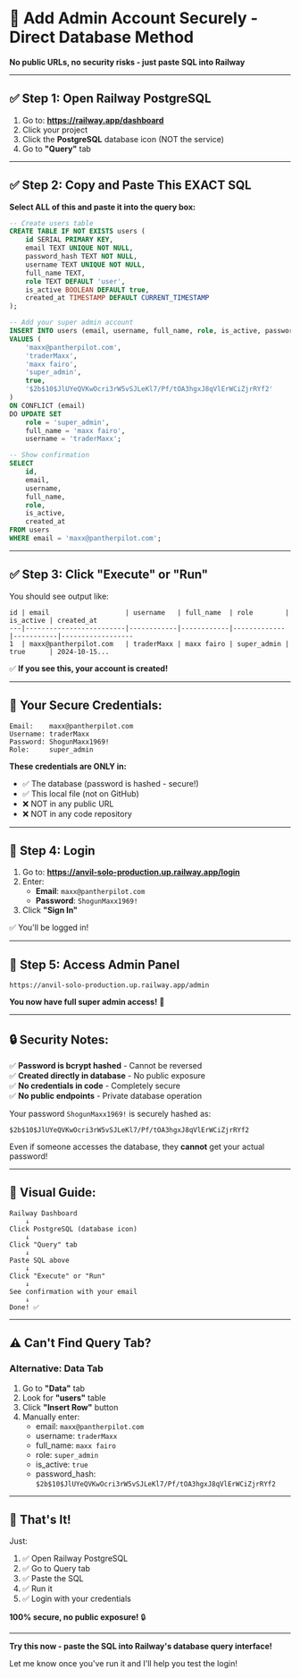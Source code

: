 # 🔐 Add Admin Account Securely - Direct Database Method

**No public URLs, no security risks - just paste SQL into Railway**

---

## ✅ **Step 1: Open Railway PostgreSQL**

1. Go to: **https://railway.app/dashboard**
2. Click your project
3. Click the **PostgreSQL** database icon (NOT the service)
4. Go to **"Query"** tab

---

## ✅ **Step 2: Copy and Paste This EXACT SQL**

**Select ALL of this and paste it into the query box:**

```sql
-- Create users table
CREATE TABLE IF NOT EXISTS users (
    id SERIAL PRIMARY KEY,
    email TEXT UNIQUE NOT NULL,
    password_hash TEXT NOT NULL,
    username TEXT UNIQUE NOT NULL,
    full_name TEXT,
    role TEXT DEFAULT 'user',
    is_active BOOLEAN DEFAULT true,
    created_at TIMESTAMP DEFAULT CURRENT_TIMESTAMP
);

-- Add your super admin account
INSERT INTO users (email, username, full_name, role, is_active, password_hash)
VALUES (
    'maxx@pantherpilot.com',
    'traderMaxx',
    'maxx fairo',
    'super_admin',
    true,
    '$2b$10$JlUYeQVKwOcri3rW5vSJLeKl7/Pf/tOA3hgxJ8qVlErWCiZjrRYf2'
)
ON CONFLICT (email) 
DO UPDATE SET 
    role = 'super_admin',
    full_name = 'maxx fairo',
    username = 'traderMaxx';

-- Show confirmation
SELECT 
    id, 
    email, 
    username, 
    full_name, 
    role, 
    is_active,
    created_at 
FROM users 
WHERE email = 'maxx@pantherpilot.com';
```

---

## ✅ **Step 3: Click "Execute" or "Run"**

You should see output like:

```
id | email                   | username   | full_name  | role        | is_active | created_at
---|-------------------------|------------|------------|-------------|-----------|------------------
1  | maxx@pantherpilot.com   | traderMaxx | maxx fairo | super_admin | true      | 2024-10-15...
```

✅ **If you see this, your account is created!**

---

## 🔐 **Your Secure Credentials:**

```
Email:    maxx@pantherpilot.com
Username: traderMaxx
Password: ShogunMaxx1969!
Role:     super_admin
```

**These credentials are ONLY in:**
- ✅ The database (password is hashed - secure!)
- ✅ This local file (not on GitHub)
- ❌ NOT in any public URL
- ❌ NOT in any code repository

---

## 🎯 **Step 4: Login**

1. Go to: **https://anvil-solo-production.up.railway.app/login**
2. Enter:
   - **Email**: `maxx@pantherpilot.com`
   - **Password**: `ShogunMaxx1969!`
3. Click **"Sign In"**

✅ You'll be logged in!

---

## 🚀 **Step 5: Access Admin Panel**

```
https://anvil-solo-production.up.railway.app/admin
```

**You now have full super admin access!** 🎉

---

## 🔒 **Security Notes:**

✅ **Password is bcrypt hashed** - Cannot be reversed  
✅ **Created directly in database** - No public exposure  
✅ **No credentials in code** - Completely secure  
✅ **No public endpoints** - Private database operation  

Your password `ShogunMaxx1969!` is securely hashed as:
```
$2b$10$JlUYeQVKwOcri3rW5vSJLeKl7/Pf/tOA3hgxJ8qVlErWCiZjrRYf2
```

Even if someone accesses the database, they **cannot** get your actual password!

---

## 📸 **Visual Guide:**

```
Railway Dashboard
    ↓
Click PostgreSQL (database icon)
    ↓
Click "Query" tab
    ↓
Paste SQL above
    ↓
Click "Execute" or "Run"
    ↓
See confirmation with your email
    ↓
Done! ✅
```

---

## ⚠️ **Can't Find Query Tab?**

### **Alternative: Data Tab**

1. Go to **"Data"** tab
2. Look for **"users"** table
3. Click **"Insert Row"** button
4. Manually enter:
   - email: `maxx@pantherpilot.com`
   - username: `traderMaxx`
   - full_name: `maxx fairo`
   - role: `super_admin`
   - is_active: `true`
   - password_hash: `$2b$10$JlUYeQVKwOcri3rW5vSJLeKl7/Pf/tOA3hgxJ8qVlErWCiZjrRYf2`

---

## 🎯 **That's It!**

Just:
1. ✅ Open Railway PostgreSQL
2. ✅ Go to Query tab
3. ✅ Paste the SQL
4. ✅ Run it
5. ✅ Login with your credentials

**100% secure, no public exposure!** 🔒

---

**Try this now - paste the SQL into Railway's database query interface!**

Let me know once you've run it and I'll help you test the login!


